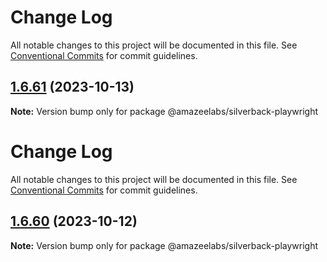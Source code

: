 # Change Log

All notable changes to this project will be documented in this file. See
[Conventional Commits](https://conventionalcommits.org) for commit guidelines.

## [1.6.61](https://github.com/AmazeeLabs/silverback-mono/compare/@amazeelabs/silverback-playwright@1.6.60...@amazeelabs/silverback-playwright@1.6.61) (2023-10-13)

**Note:** Version bump only for package @amazeelabs/silverback-playwright

# Change Log

All notable changes to this project will be documented in this file. See
[Conventional Commits](https://conventionalcommits.org) for commit guidelines.

## [1.6.60](https://github.com/AmazeeLabs/silverback-mono/compare/@amazeelabs/silverback-playwright@1.6.59...@amazeelabs/silverback-playwright@1.6.60) (2023-10-12)

**Note:** Version bump only for package @amazeelabs/silverback-playwright
